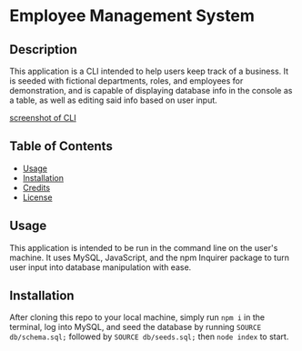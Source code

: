# Employee Management System

## Description

This application is a CLI intended to help users keep track of a business. It is seeded with fictional departments, roles, and employees for demonstration, and is capable of displaying database info in the console as a table, as well as editing said info based on user input.

[screenshot of CLI](./assets/images/Screenshot%20(6).png)

## Table of Contents
- [Usage](#usage)
- [Installation](#installation)
- [Credits](#credits)
- [License](#license)

## Usage

This application is intended to be run in the command line on the user's machine. It uses MySQL, JavaScript, and the npm Inquirer package to turn user input into database manipulation with ease.

## Installation

After cloning this repo to your local machine, simply run `npm i` in the terminal, log into MySQL, and seed the database by running `SOURCE db/schema.sql;` followed by `SOURCE db/seeds.sql;` then `node index` to start.
